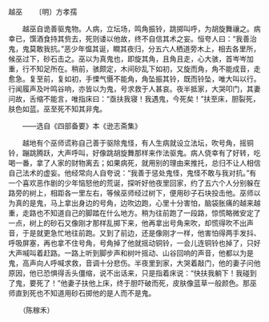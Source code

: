越巫
　　〔明〕方孝孺

　　越巫自诡善驱鬼物。人病，立坛场，鸣角振铃，跳掷叫呼，为胡旋舞禳之。病幸已，馔酒食持其赀去，死则诿以他故，终不自信其术之妄。恒夸人曰：“我善治鬼，鬼莫敢我抗。”恶少年愠其诞，瞷其夜归，分五六人栖道旁木上，相去各里所，候巫过下，砂石击之。巫以为真鬼也，即旋其角，且角且走，心大骇，首岑岑加重，行不知足所在。稍前，骇颇定，木间砂乱下如初，又旋而角，角不能成音，走愈急。复至前，复如初，手慄气慑不能角，角坠振其铃，既而铃坠，唯大叫以行。行闻履声及叶鸣谷响，亦皆以为鬼，号求救于人甚哀。夜半抵家，大哭叩门，其妻问故，舌缩不能言，唯指床曰：“亟扶我寝！我遇鬼，今死矣！”扶至床，胆裂死，肤色如蓝。巫至死不知其非鬼。

　　——选自《四部备要》本《逊志斋集》　　

　　越地有个巫师谎称自己善于驱除鬼怪，有人生病就设立法坛，吹号角，摇铜铃，蹦跳腾跃，大声呼叫，好像跳胡旋舞那样来作法驱鬼。病人侥幸有了好转，吃喝一番，拿了人家的财物离去；如果病死，就用别的理由来推托，总归不让人相信自己法术的虚妄。他经常向人自夸说：“我善于惩处鬼怪，鬼怪不敢与我对抗。”有一个喜欢恶作剧的少年恼怒他的荒诞，探听好他夜里回家，约了五六个人分别躲在路旁的树上，相距各一里左右，等候巫师经过树下，便用砂子石块投击他。巫师以为真的是鬼，马上拿出身边的号角，边吹边跑，心里十分害怕，脑袋胀痛的越来越重，走路也不知道自己的脚踏在什么地方。稍为往前跑了一段路，惊慌略微安定了一点，树上的砂石又像刚才那样乱掷下来，他再拿出号角来吹，却慌得吹不出声音，于是就更急忙地往前跑。又到了前边，还是像刚才一样，他害怕得两手发抖、呼吸屏塞，再也拿不住号角，号角掉了他就摇动铜铃，一会儿连铜铃也掉了，只好大声喊叫着赶路。一路上听到脚步声和树叶摇动、山谷回响的声音，他都以为是鬼，高声向人呼喊求救，音调十分悲伤。半夜里到家，大哭着敲门，他的妻子问他原因，他已恐惧得舌头僵缩，说不出话来，只是指着床说：“快扶我躺下！我碰到了鬼，要死了！”他妻子扶他上床，终于胆吓破而死，皮肤像蓝草一般颜色。那巫师直到死也不知道用砂石掷他的是人而不是鬼。

　　（陈稼禾） 


